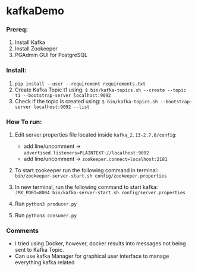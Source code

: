 # kafkaDemo

### Prereq:
  1) Install Kafka
  2) Install Zookeeper
  3) PGAdmin GUI for PostgreSQL

### Install:
  1) `pip install --user --requirement requirements.txt`
  2) Create Kafka Topic t1 using: `$ bin/kafka-topics.sh --create --topic t1 --bootstrap-server localhost:9092`
  3) Check if the topic is created using: `$ bin/kafka-topics.sh --bootstrap-server localhost:9092 --list`

### How To run:
  
  1) Edit server.properties file located inside `kafka_2.13-2.7.0/config`:
      - add line/uncomment -> `advertised.listeners=PLAINTEXT://localhost:9092`
      - add line/uncomment -> `zookeeper.connect=localhost:2181`
     
  2) To start zookeeper run the following command in terminal: `bin/zookeeper-server-start.sh config/zookeeper.properties`
 
  3) In new terminal, run the following command to start kafka: `JMX_PORT=8004 bin/kafka-server-start.sh config/server.properties`

  4) Run `python3 producer.py`
  
  5) Run `python3 consumer.py`
 
### Comments 

- I tried using Docker, however, docker results into messages not being sent to Kafka Topic. 
- Can use kafka Manager for graphical user interface to manage everything kafka related

